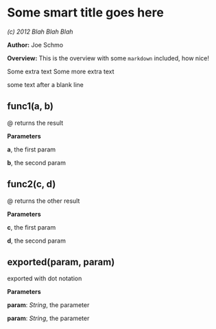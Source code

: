 Some smart title goes here
==========================
*(c) 2012 Blah Blah Blah*

**Author:** Joe Schmo

**Overview:** This is the overview with some `markdown` included, how nice!

Some extra text
Some more extra text

some text after a blank line


func1(a, b)
-----------
@ returns the result


**Parameters**

**a**,  the first param

**b**,  the second param

func2(c, d)
-----------
@ returns the other result


**Parameters**

**c**,  the first param

**d**,  the second param

exported(param, param)
----------------------
exported with dot notation


**Parameters**

**param**:  *String*,  the parameter

**param**:  *String*,  the parameter

